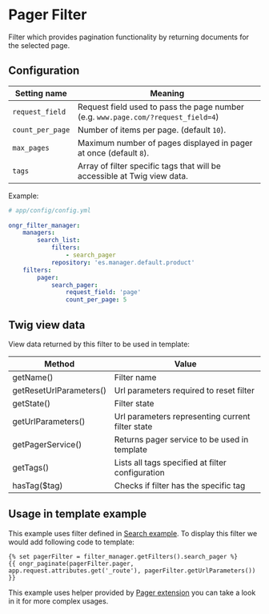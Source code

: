 Pager Filter  
============  
Filter which provides pagination functionality by returning documents for the selected page.

## Configuration  

| Setting name           | Meaning                                                                              |
|------------------------|--------------------------------------------------------------------------------------|
| `request_field`        | Request field used to pass the page number (e.g. `www.page.com/?request_field=4`)    |
| `count_per_page`       | Number of items per page. (default `10`).                                            |
| `max_pages`            | Maximum number of pages displayed in pager at once (default `8`).                    |
| `tags`                 | Array of filter specific tags that will be accessible at Twig view data.             |
  
Example:
  
```yaml
# app/config/config.yml
  
ongr_filter_manager:
    managers:
        search_list:
            filters:
                - search_pager
            repository: 'es.manager.default.product'
    filters:
        pager:
            search_pager:
                request_field: 'page'
                count_per_page: 5
```

## Twig view data

View data returned by this filter to be used in template:

| Method                  | Value                                            |
|-------------------------|--------------------------------------------------|
| getName()               | Filter name                                      |
| getResetUrlParameters() | Url parameters required to reset filter          |
| getState()              | Filter state                                     |
| getUrlParameters()      | Url parameters representing current filter state |
| getPagerService()       | Returns pager service to be used in template     |
| getTags()               | Lists all tags specified at filter configuration |
| hasTag($tag)            | Checks if filter has the specific tag            |

## Usage in template example

This example uses filter defined in [Search example](../examples/search_example.md). To display this filter we would add following code to template:

```twig
{% set pagerFilter = filter_manager.getFilters().search_pager %}
{{ ongr_paginate(pagerFilter.pager, app.request.attributes.get('_route'), pagerFilter.getUrlParameters()) }}
```

This example uses helper provided by [Pager extension](https://github.com/ongr-io/FilterManagerBundle/blob/master/Twig/PagerExtension.php) you can take a look in it for more complex usages.